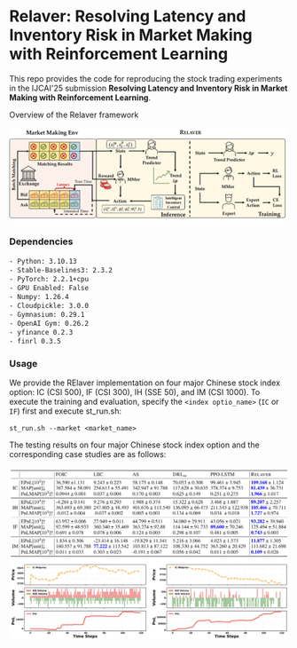 # Relaver: Resolving Latency and Inventory Risk in Market Making with Reinforcement Learning
This repo provides the code for reproducing the stock trading experiments in the IJCAI'25 submission **Resolving Latency and Inventory Risk in Market Making with Reinforcement Learning**. 

 Overview of the Relaver framework

![overview](overview.png)



### Dependencies
```
- Python: 3.10.13
- Stable-Baselines3: 2.3.2
- PyTorch: 2.2.1+cpu
- GPU Enabled: False
- Numpy: 1.26.4
- Cloudpickle: 3.0.0
- Gymnasium: 0.29.1
- OpenAI Gym: 0.26.2
- yfinance 0.2.3
- finrl 0.3.5 
```

### Usage
We provide the RElaver implementation on four major Chinese stock index option: IC (CSI 500), IF (CSI 300), IH (SSE 50), and IM (CSI 1000). 
To execute the training and evaluation, specify the ``<index optio_name>`` (``IC`` or ``IF``) first and execute st_run.sh:

```shell
st_run.sh --market <market_name>
```
The testing results on four major Chinese stock index option and the corresponding case studies are as follows:

![overview](result.png)
![overview](result2.png)


